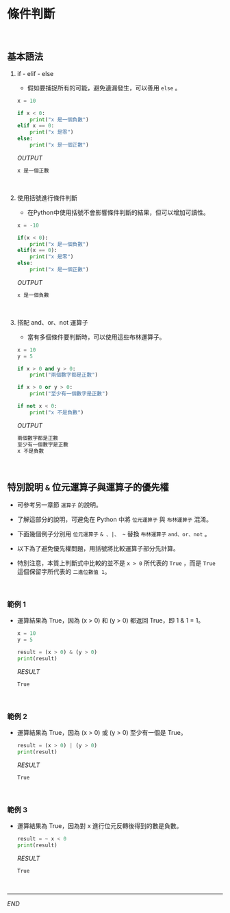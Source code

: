 # 條件判斷


<br>

## 基本語法

1. if - elif - else 

   - 假如要捕捉所有的可能，避免遺漏發生，可以善用 `else` 。

    ```python
    x = 10

    if x < 0:
        print("x 是一個負數")
    elif x == 0:
        print("x 是零")
    else:
        print("x 是一個正數")
    ```

    *OUTPUT*

    ```bash
    x 是一個正數
    ```

</br>

2. 使用括號進行條件判斷

   - 在Python中使用括號不會影響條件判斷的結果，但可以增加可讀性。

    ```python
    x = -10

    if(x < 0):
        print("x 是一個負數")
    elif(x == 0):
        print("x 是零")
    else:
        print("x 是一個正數")
    ```
    *OUTPUT*
    ```bash
    x 是一個負數
    ```

</br>

3. 搭配 and、or、not 運算子

   - 當有多個條件要判斷時，可以使用這些布林運算子。

    ```python
    x = 10
    y = 5

    if x > 0 and y > 0:
        print("兩個數字都是正數")

    if x > 0 or y > 0:
        print("至少有一個數字是正數")

    if not x < 0:
        print("x 不是負數")

    ```
    *OUTPUT*
    ```bash
    兩個數字都是正數
    至少有一個數字是正數
    x 不是負數
    ```

</br>

## 特別說明 `&` 位元運算子與運算子的優先權

- 可參考另一章節 `運算子` 的說明。

- 了解這部分的說明，可避免在 Python 中將 `位元運算子` 與 `布林運算子` 混淆。

- 下面幾個例子分別用 `位元運算子` `& 、|、 ~` 替換 `布林運算子` `and、or、not` 。

- 以下為了避免優先權問題，用括號將比較運算子部分先計算。 

- 特別注意，本質上判斷式中比較的並不是 `x > 0` 所代表的 `True` ，而是 `True` 這個保留字所代表的 `二進位數值 1`。 


</br>

### 範例 1

- 運算結果為 True，因為 (x > 0) 和 (y > 0) 都返回 True，即 1 & 1 = 1。

    ```python
    x = 10
    y = 5

    result = (x > 0) & (y > 0)
    print(result)
    ```
    _RESULT_
    ```bash
    True
    ```
</br>

### 範例 2

- 運算結果為 True，因為 (x > 0) 或 (y > 0) 至少有一個是 True。

    ```python
    result = (x > 0) | (y > 0)
    print(result)
    ```
    _RESULT_
    ```bash
    True
    ```

</br>

### 範例 3

- 運算結果為 True，因為對 x 進行位元反轉後得到的數是負數。

    ```python
    result = ~ x < 0
    print(result)
    ```
    _RESULT_
    ```bash
    True 
    ```

<br>

---

_END_
